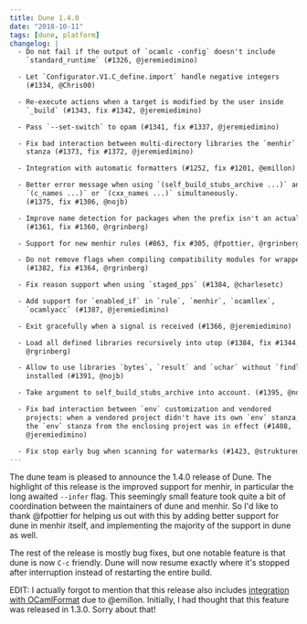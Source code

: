 ```yaml
---
title: Dune 1.4.0
date: "2018-10-11"
tags: [dune, platform]
changelog: |
  - Do not fail if the output of `ocamlc -config` doesn't include
    `standard_runtime` (#1326, @jeremiedimino)

  - Let `Configurator.V1.C_define.import` handle negative integers
    (#1334, @Chris00)

  - Re-execute actions when a target is modified by the user inside
    `_build` (#1343, fix #1342, @jeremiedimino)

  - Pass `--set-switch` to opam (#1341, fix #1337, @jeremiedimino)

  - Fix bad interaction between multi-directory libraries the `menhir`
    stanza (#1373, fix #1372, @jeremiedimino)

  - Integration with automatic formatters (#1252, fix #1201, @emillon)

  - Better error message when using `(self_build_stubs_archive ...)` and
    `(c_names ...)` or `(cxx_names ...)` simultaneously.
    (#1375, fix #1306, @nojb)

  - Improve name detection for packages when the prefix isn't an actual package
    (#1361, fix #1360, @rgrinberg)

  - Support for new menhir rules (#863, fix #305, @fpottier, @rgrinberg)

  - Do not remove flags when compiling compatibility modules for wrapped mode
    (#1382, fix #1364, @rgrinberg)

  - Fix reason support when using `staged_pps` (#1384, @charlesetc)

  - Add support for `enabled_if` in `rule`, `menhir`, `ocamllex`,
    `ocamlyacc` (#1387, @jeremiedimino)

  - Exit gracefully when a signal is received (#1366, @jeremiedimino)

  - Load all defined libraries recursively into utop (#1384, fix #1344,
    @rgrinberg)

  - Allow to use libraries `bytes`, `result` and `uchar` without `findlib`
    installed (#1391, @nojb)

  - Take argument to self_build_stubs_archive into account. (#1395, @nojb)

  - Fix bad interaction between `env` customization and vendored
    projects: when a vendored project didn't have its own `env` stanza,
    the `env` stanza from the enclosing project was in effect (#1408,
    @jeremiedimino)

  - Fix stop early bug when scanning for watermarks (#1423, @struktured)
---
```


The dune team is pleased to announce the 1.4.0 release of Dune. The highlight of this release is the improved support for menhir, in particular the long awaited `--infer` flag. This seemingly small feature took quite a bit of coordination between the maintainers of dune and menhir. So I'd like to thank @fpottier for helping us out with this by adding better support for dune in menhir itself, and implementing the majority of the support in dune as well.

The rest of the release is mostly bug fixes, but one notable feature is that dune is now `C-c` friendly. Dune will now resume exactly where it's stopped after interruption instead of restarting the entire build.

EDIT: I actually forgot to mention that this release also includes [integration with OCamlFormat](https://dune.readthedocs.io/en/stable/howto/formatting.html) due to @emillon. Initially, I had thought that this feature was released in 1.3.0. Sorry about that!

